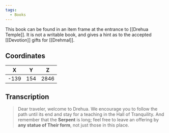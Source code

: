 ```yaml
---
tags:
  - Books
---
```


This book can be found in an item frame at the entrance to [[Drehua Temple]]. It is not a writable book, and gives a hint as to the accepted [[Devotion]] gifts for [[Drehmal]].

## Coordinates
| **X** | **Y** | **Z** |
| :---: | :---: | :---: |
| -139  |  154  | 2846  |

## Transcription
> Dear traveler, welcome to Drehua. We encourage you to follow the path until its end and stay for a teaching in the Hall of Tranquility. And remember that the **Serpent** is long; feel free to leave an offering by **any statue of Their form**, not just those in this place.

